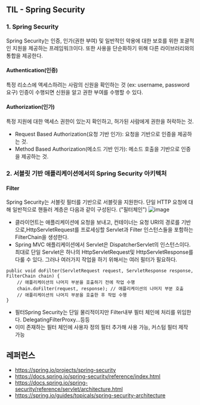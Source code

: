 ## TIL - Spring Security

### 1. Spring Security
Spring Security는 인증, 인가(권한 부여) 및 일반적인 악용에 대한 보호를 위한 포괄적인 지원을 제공하는 프레임워크이다. 또한 사용을 단순화하기 위해 다른 라이브러리와의 통합을 제공한다.
#### Authentication(인증)
특정 리소스에 액세스하려는 사람의 신원을 확인하는 것 (ex: username, password 요구) 인증이 수행되면 신원을 알고 권한 부여를 수행할 수 있다.
#### Authorization(인가)
특정 지원에 대한 액세스 권한이 있는지 확인하고, 허가된 사람에게 권한을 허락하는 것.
- Request Based Authorization(요청 기반 인가): 요청을 기반으로 인증을 제공하는 것.
- Method Based Authorization(메소드 기반 인가): 메소드 호출을 기반으로 인증을 제공하는 것.
### 2. 서블릿 기반 애플리케이션에서의 Spring Security 아키텍처
#### Filter
Spring Security는 서블릿 필터를 기반으로 서블릿을 지원한다. 단일 HTTP 요청에 대해 일반적으로 핸들러 계층은 다음과 같이 구성된다. ("필터체인")
![image](https://github.com/seohyun-lee/TIL/assets/32611398/6c8066f5-7495-4f6c-9c6e-b761c42985ae)
- 클라이언트는 애플리케이션에 요청을 보내고, 컨테이너는 요청 URI의 경로를 기반으로,HttpServletRequest를 프로세싱할 Servlet과 Filter 인스턴스들을 포함하는 FilterChain을 생성한다.
- Spring MVC 애플리케이션에서 Servlet은 DispatcherServlet의 인스턴스이다. 최대로 단일 Servlet은 하나의 HttpServletRequest및 HttpServletResponse를 다룰 수 있다. 그러나 여러가지 작업을 하기 위해서는 여러 필터가 필요하다.
```
public void doFilter(ServletRequest request, ServletResponse response, FilterChain chain) {
    // 애플리케이션의 나머지 부분을 호출하기 전에 작업 수행
    chain.doFilter(request, response); // 애플리케이션의 나머지 부분 호출
    // 애플리케이션의 나머지 부분을 호출한 후 작업 수행
}
```
- 필터Spring Security는 단일 물리적이지만 Filter내부 필터 체인에 처리를 위임한다. DelegatingFilterProxy...등등
- 이미 존재하는 필터 체인에 사용자 정의 필터 추가해 사용 가능, 커스텀 필터 제작 가능
## 레퍼런스
- https://spring.io/projects/spring-security
- https://docs.spring.io/spring-security/reference/index.html
- https://docs.spring.io/spring-security/reference/servlet/architecture.html
- https://spring.io/guides/topicals/spring-security-architecture

